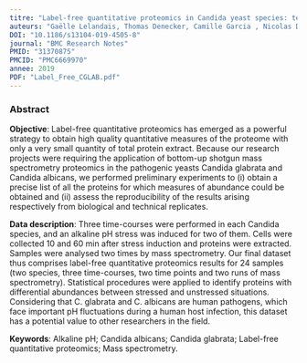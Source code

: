```yaml
---
titre: "Label-free quantitative proteomics in Candida yeast species: technical and biological replicates to assess data reproducibility"
auteurs: "Gaëlle Lelandais, Thomas Denecker, Camille Garcia , Nicolas Danila , Thibaut Léger , Jean-Michel Camadro"
DOI: "10.1186/s13104-019-4505-8"
journal: "BMC Research Notes"
PMID: "31370875" 
PMCID: "PMC6669970" 
annee: 2019
PDF: "Label_Free_CGLAB.pdf"
---
```


### Abstract

**Objective**: Label-free quantitative proteomics has emerged as a powerful strategy to obtain high quality quantitative measures of the proteome with only a very small quantity of total protein extract. Because our research projects were requiring the application of bottom-up shotgun mass spectrometry proteomics in the pathogenic yeasts Candida glabrata and Candida albicans, we performed preliminary experiments to (i) obtain a precise list of all the proteins for which measures of abundance could be obtained and (ii) assess the reproducibility of the results arising respectively from biological and technical replicates.

**Data description**: Three time-courses were performed in each Candida species, and an alkaline pH stress was induced for two of them. Cells were collected 10 and 60 min after stress induction and proteins were extracted. Samples were analysed two times by mass spectrometry. Our final dataset thus comprises label-free quantitative proteomics results for 24 samples (two species, three time-courses, two time points and two runs of mass spectrometry). Statistical procedures were applied to identify proteins with differential abundances between stressed and unstressed situations. Considering that C. glabrata and C. albicans are human pathogens, which face important pH fluctuations during a human host infection, this dataset has a potential value to other researchers in the field.

**Keywords**: Alkaline pH; Candida albicans; Candida glabrata; Label-free quantitative proteomics; Mass spectrometry.